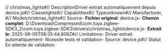 // christmas_lights#// DescriptionDriver extrait automatiquement depuis device.js#// Classelights#// Capabilities#// Typeunknown#// Manufacturer, #// Modelchristmas_lights#// Source- **Fichier original**: device.js- **Chemin complet**: D:\Download\Compressed\com.tuya.zigbee-SDK3_2\com.tuya.zigbee-SDK3\drivers\christmas_lights\device.js- **Extrait le**: 2025-08-05T08:35:44.808Z#// Limitations- Driver extrait automatiquement- Ncessite tests et validation- Source: device.js#// Statut En attente de validation